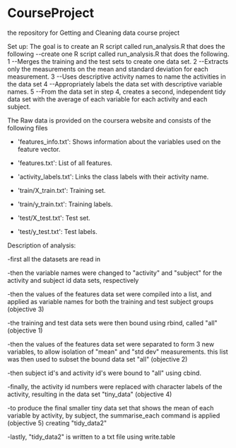 # CourseProject
the repository for Getting and Cleaning data course project

Set up:  The goal is to create an R script called run_analysis.R that does the following
  --create one R script called run_analysis.R that does the following. 
1 --Merges the training and the test sets to create one data set.
2 --Extracts only the measurements on the mean and standard deviation for each measurement. 
3 --Uses descriptive activity names to name the activities in the data set
4 --Appropriately labels the data set with descriptive variable names. 
5 --From the data set in step 4, creates a second, independent tidy data set with the average of each variable for each activity and each subject.

The Raw data is provided on the coursera website and consists of the following files

- 'features_info.txt': Shows information about the variables used on the feature vector.

- 'features.txt': List of all features.

- 'activity_labels.txt': Links the class labels with their activity name.

- 'train/X_train.txt': Training set.

- 'train/y_train.txt': Training labels.

- 'test/X_test.txt': Test set.

- 'test/y_test.txt': Test labels.

Description of analysis:

-first all the datasets are read in

-then the variable names were changed to "activity" and "subject" for the activity and subject id data sets, respectively

-then the values of the features data set were compiled into a list, and applied as variable names for both the training and test subject groups (objective 3)

-the training and test data sets were then bound using rbind, called "all" (objective 1)

-then the values of the features data set were separated to form 3 new variables, to allow isolation of "mean" and "std dev" measurements. this list was then used to subset the bound data set "all" (objective 2)

-then subject id's and activity id's were bound to "all" using cbind.

-finally, the activity id numbers were replaced with character labels of the activity, resulting in the data set "tiny_data" (objective 4)

-to produce the final smaller tiny data set that shows the mean of each variable by activity, by subject, the summarise_each command is applied (objective 5) creating "tidy_data2"

-lastly, "tidy_data2" is written to a txt file using write.table
